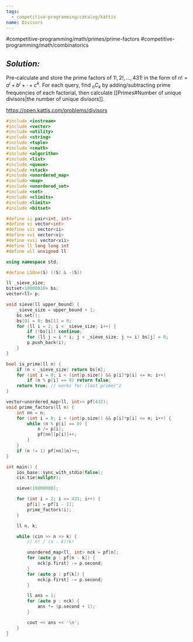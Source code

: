 ```yaml
---
tags:
  - competitive-programming/catalog/kattis
name: Divisors
---
```

#competitive-programming/math/primes/prime-factors
#competitive-programming/math/combinatorics
## _Solution:_
Pre-calculate and store the prime factors of $1!,2!,\dots,431!$ in the form of $n!=a^i+b^j+\cdot+c^k$. For each query, find $_nC_k$ by adding/subtracting prime frequencies of each factorial, then calculate [[Primes#Number of unique divisors|the number of unique divisors]].

https://open.kattis.com/problems/divisors
```cpp
#include <iostream>
#include <vector>
#include <utility>
#include <string>
#include <tuple>
#include <cmath>
#include <algorithm>
#include <list>
#include <queue>
#include <stack>
#include <unordered_map>
#include <map>
#include <unordered_set>
#include <set>
#include <climits>
#include <limits>
#include <bitset>

#define ii pair<int, int>
#define vi vector<int>
#define vii vector<ii>
#define vvi vector<vi>
#define vvii vector<vii>
#define ll long long int
#define ull unsigned ll

using namespace std;

#define LSOne(S) ((S) & -(S))

ll _sieve_size;
bitset<10000010> bs;
vector<ll> p;

void sieve(ll upper_bound) {
    _sieve_size = upper_bound + 1;
    bs.set();
    bs[0] = 0; bs[1] = 0;
    for (ll i = 2; i < _sieve_size; i++) {
        if (!bs[i]) continue;
        for (ll j = i * i; j < _sieve_size; j += i) bs[j] = 0;
        p.push_back(i);
    }
}

bool is_prime(ll n) {
    if (n < _sieve_size) return bs[n];
    for (int i = 0; i < (int)p.size() && p[i]*p[i] <= n; i++)
        if (n % p[i] == 0) return false;
    return true; // works for (last prime)^2
}

vector<unordered_map<ll, int>> pf(432);
void prime_factors(ll n) {
    int nn = n;
    for (int i = 0; i < (int)p.size() && p[i]*p[i] <= n; i++) {
        while (n % p[i] == 0) {
            n /= p[i];
            pf[nn][p[i]]++;
        }
    }
    if (n != 1) pf[nn][n]++;
}

int main() {
    ios_base::sync_with_stdio(false);
    cin.tie(nullptr);

    sieve(10000000);

    for (int i = 2; i <= 431; i++) {
        pf[i] = pf[i - 1];
        prime_factors(i);
    }

    ll n, k;

    while (cin >> n >> k) {
        // n! / (n - k)!k!

        unordered_map<ll, int> nck = pf[n];
        for (auto p : pf[n - k]) {
            nck[p.first] -= p.second;
        }
        for (auto p : pf[k]) {
            nck[p.first] -= p.second;
        }

        ll ans = 1;
        for (auto p : nck) {
            ans *= (p.second + 1);
        }

        cout << ans << '\n';
    }
}
```